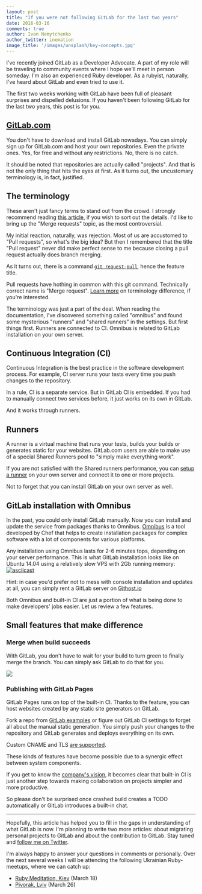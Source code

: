 ```yaml
---
layout: post
title: "If you were not following GitLab for the last two years"
date: 2016-03-16
comments: true
author: Ivan Nemytchenko
author_twitter: inemation
image_title: '/images/unsplash/key-concepts.jpg'
---
```


I've recently joined GitLab as a Developer Advocate. A part of my role will be traveling to community events where I hope we'll meet in person someday. I'm also an experienced Ruby developer. As a rubyist, naturally, I've heard about GitLab and even tried to use it.

The first two weeks working with GitLab have been full of pleasant surprises and dispelled delusions. If you haven't been following GitLab for the last two years, this post is for you.

<!--more-->

## [GitLab.com](https://gitlab.com/users/sign_in)

You don't have to download and install GitLab nowadays. You can simply sign up for GitLab.com and host your own repositories. Even the private ones. Yes, for free and without any restrictions. No, there is no catch.

It should be noted that repositories are actually called "projects". And that is not the only thing that hits the eyes at first. As it turns out, the uncustomary terminology is, in fact, justified. 

## The terminology 
These aren't just fancy terms to stand out from the crowd. I strongly recommend reading [this article](), if you wish to sort out the details. I'd like to bring up the "Merge requests" topic, as the most controversial.

My initial reaction, naturally, was rejection. Most of us are accustomed to "Pull requests", so what's the big idea?
But then I remembered that the title "Pull request" never did make perfect sense to me because closing a pull request actually does branch merging.

As it turns out, there is a command [`git request-pull`](https://git-scm.com/docs/git-request-pull), hence the feature title.

Pull requests have hothing in common with this git command. Technically correct name is "Merge request". 
[Learn more](https://about.gitlab.com/2016/01/27/comparing-terms-gitlab-github-bitbucket/) on terminology difference, if you're interested.

The terminology was just a part of the deal. When reading the documentation, I've discovered something called "omnibus" and found some mysterious "runners" and "shared runners" in the settings. But first things first. 
Runners are connected to CI. Omnibus is related to GitLab installation on your own server.

## Continuous Integration (CI)

Continuous Integration is the best practice in the software development process. For example, CI server runs your tests every time you push changes to the repository.

In a rule, CI is a separate service. But in GitLab CI is embedded.
If you had to manually connect two services before, it just works on its own in GitLab.

And it works through runners.

## Runners

A runner is a virtual machine that runs your tests, builds your builds or generates static for your websites. GitLab.com users are able to make use of a special Shared Runners pool to "simply make everything work". 

If you are not satisfied with the Shared runners performance, you can [setup a runner](https://about.gitlab.com/2016/03/01/gitlab-runner-with-docker/) on your own server and connect it to one or more projects.

Not to forget that you can install GitLab on your own server as well. 

## GitLab installation with Omnibus

In the past, you could only install GitLab manually. Now you can install and update the service from packages thanks to Omnibus.
[Omnibus](https://github.com/chef/omnibus-chef) is a tool developed by Chef that helps to create installation packages for complex software with a lot of components for various platforms.

Any installation using Omnibus lasts for 2-6 minutes tops, depending on your server performance. This is what GitLab installation looks like on Ubuntu 14.04 using a relatively slow VPS with 2Gb running memory:
[![asciicast](https://asciinema.org/a/39151.png)](https://asciinema.org/a/39151)

Hint: in case you'd prefer not to mess with console installation and updates at all, you can simply rent a GitLab server on [Githost.io](https://githost.io/)

Both Omnibus and built-in CI are just a portion of what is being done to make developers' jobs easier.
Let us review a few features.

## Small features that make difference

### Merge when build succeeds

With GitLab, you don't have to wait for your build to turn green to finally merge the branch. You can simply ask GitLab to do that for you.

![](/images/automerge.jpg)

### Publishing with GitLab Pages

GitLab Pages runs on top of the built-in CI. Thanks to the feature, you can host websites created by any static site generators on GitLab. 

Fork a repo from [GitLab examples](https://gitlab.com/groups/gitlab-examples?utf8=%E2%9C%93&filter_projects=pages-) or figure out GitLab CI settings to forget all about the manual static generation. 
You simply push your changes to the repository and GitLab generates and deploys everything on its own.

Custom CNAME and TLS [are supported](http://doc.gitlab.com/ee/pages/README.html#add-a-custom-domain-to-your-pages-website).




These kinds of features have become possible due to a synergic effect between system components.

If you get to know the [company's vision](https://about.gitlab.com/direction/#vision), it becomes clear that built-in CI is just another step towards making collaboration on projects simpler and more productive.

So please don't be surprised once crashed build creates a TODO automatically or GitLab introduces a built-in chat.

* * * 

Hopefully, this article has helped you to fill in the gaps in understanding of what GitLab is now. I'm planning to write two more articles: about migrating personal projects to GitLab and about the contribution to GitLab. Stay tuned and [follow me on Twitter](https://twitter.com/inemation).

I'm always happy to answer your questions in comments or personally. Over the next several weeks I will be attending the following Ukrainian Ruby-meetups, where we can catch up:
- [Ruby Meditation, Kiev](https://www.facebook.com/events/406794219490854/) (March 18)
- [Pivorak, Lviv](https://www.facebook.com/pivorak/) (March 26)